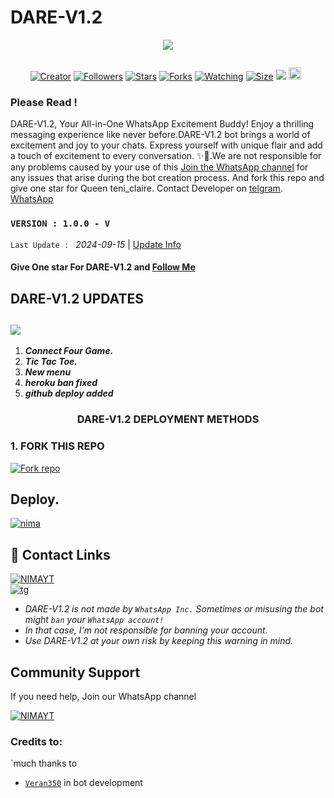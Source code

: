 # DARE-V1.2 
<p align="centre">
  <a href="DARE-V1.2 MD
    <img alt="DARE-V1.2" height="300" src="./lib/assets/pk.jpg" old_src=https://ibb.co/n038vmL
    </a>
</p>

  <p align="center">

  <a aria-label="Join our chats" href="https://whatsapp.com/channel/0029VajhqUnD38COHw1aSy0M" target="_blank">
<img src="https://files.catbox.moe/yy939p.jpg">
</a>

  <a href="#"><img src="http://readme-typing-svg.herokuapp.com?color=ff00ab&center=true&vCenter=true&multiline=false&lines=DARE-V1.2+WHATSAPP+BOT" alt="">
</p>
    <p align="center">
<a href="#"><img title="Creator" src="https://img.shields.io/badge/Creator-BMB-red.svg?style=for-the-badge&logo=github"></a>
<a href="https://github.com/Dare-1-0?tab=followers"><img title="Followers" src="https://img.shields.io/github/followers/Dare-1-0?color=red&style=flat-square"></a>   
<a href="https://github.com/Dare-1-0/DARE-V1.2/stargazers"><img title="Stars" src="https://img.shields.io/github/stars/Dare-1-0/DARE-V1.2?color=red&style=flat-square"></a>
<a href="https://github.com/Dare-1-0/DARE-V1.2/network/members"><img title="Forks" src="https://img.shields.io/github/forks/Dare-1-0/DARE-V1.2?color=yellow&style=flat-square"></a>
<a href="https://github.com/Dare-1-0/DARE-V1.2/watchers"><img title="Watching" src="https://img.shields.io/github/watchers/Dare-1-0/DARE-V1.2?label=Watchers&color=blue&style=flat-square"></a>
<a href="https://github.com/Dare-1-0/DARE-V1.2"><img title="Size" src="https://img.shields.io/github/repo-size/DARE-V1.2?style=flat-square&color=darkred"></a>
<a href="https://hits.seeyoufarm.com"><img src="https://hits.seeyoufarm.com/api/count/incr/badge.svg?url=https://github.com/Dare-1-0/DARE-V1.2/hit-counter&count_bg=%2379C83D&title_bg=%23555555&icon=probot.svg&icon_color=%2304FF00&title=hits&edge_flat=false"/></a>
<a href="https://github.com/Dare-1-0/DARE-V1.2/graphs/commit-activity"><img height="20" src="https://img.shields.io/badge/Maintained-Yes-green.svg"></a>&nbsp;&nbsp;
</p>
</a>
</div>

### Please Read !
DARE-V1.2, Your All-in-One WhatsApp Excitement Buddy! Enjoy a thrilling messaging experience like never before.DARE-V1.2 bot brings a world of excitement and joy to your chats. Express yourself with unique flair and add a touch of excitement to every conversation. ✨🤖.We are not responsible for any problems caused by your use of this
[Join the WhatsApp channel](https://whatsapp.com/channel/0029VajhqUnD38COHw1aSy0M) for any issues that arise during the bot creation process.
And fork this repo and give one star for Queen teni_claire. 
Contact Developer on [telgram](https://t.me/Tickic).
[WhatsApp](https://wa.link/5ba28f)

### `VERSION : 1.0.0 - V`
 `Last Update : ` _2024-09-15_ | [Update Info](/new-update.md)

#### Give One star For DARE-V1.2 and [Follow Me](https://whatsapp.com/channel/0029VajhqUnD38COHw1aSy0M) 


## DARE-V1.2 UPDATES
<a><img src='https://i.imgur.com/LyHic3i.gif'/></a>
---
1. ***Connect Four Game.***
2. ***Tic Tac Toe.***
3. ***New menu***
4. ***heroku ban fixed***
5. ***github deploy added***

<h3 align="center"><b>DARE-V1.2</b> DEPLOYMENT METHODS
</h3>

### 1. FORK THIS REPO
<a
href='https://github.com/Dare-1-0/DARE-V1.2/fork' target="_blank"><img alt='Fork repo' src='https://img.shields.io/badge/Fork This Repo-black?style=for-the-badge&logo=git&logoColor=white'/></a>


## Deploy.
 [![nima](https://img.shields.io/badge/DAREV1.2_deploy_on_panel-430098?style=for-the-badge&logo=cloud&logoColor=white&buttcode=1n2i3m4a)](https://dash.navocloud.com/register?ref=5HPoxmWQ?template=https://github.com/darkmakerofc/DARE-V1.2)
   


## 🔗 Contact Links
[![NIMAYT](https://img.shields.io/badge/CONTACT%20OWNER%20ON%20WHATSAPP-green?style=for-the-badge&logo=whatsapp&logoColor=white)](https://wa.link/5ba28f)</br>
[![tg](https://img.shields.io/badge/CONTACT%20OWNER%200N%20TELEGRAM-0A66C2?style=for-the-badge&logo=telegram&logoColor=white)]( https://t.me/Tickic)
</br>

- *DARE-V1.2 is not made by `WhatsApp Inc.` Sometimes or misusing the bot might `ban` your `WhatsApp account!`*
- *In that case, I'm not responsible for banning your account.*
- *Use DARE-V1.2 at your own risk by keeping this warning in mind.*
  

## Community Support

If you need help, Join our WhatsApp channel

[![NIMAYT](https://img.shields.io/badge/WHATSAPP%20CHANNEL-green?style=for-the-badge&logo=whatsapp&logoColor=white)](https://whatsapp.com/channel/0029VajhqUnD38COHw1aSy0M)</br>



### Credits to:
`much thanks to
- [`Veran350`](https://github.com/Veran350) in bot development 


